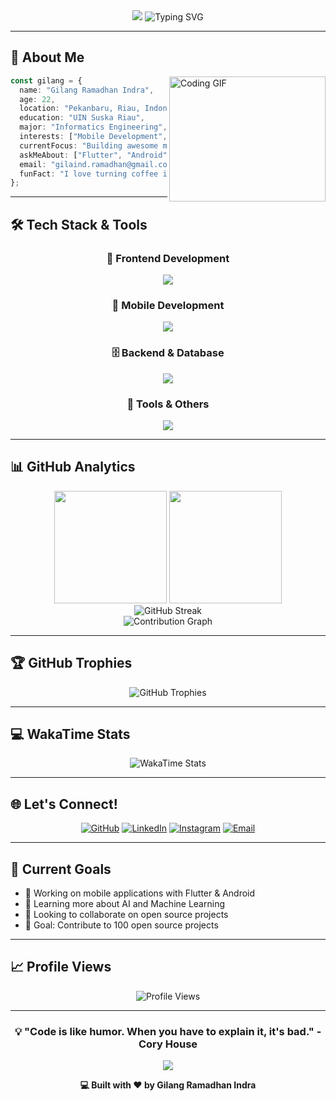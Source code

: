 <div align="center">
  
  <!-- Animated Header -->
  <img src="https://capsule-render.vercel.app/api?type=waving&color=gradient&customColorList=12,20,28&height=200&section=header&text=Hi%20There!%20I'm%20Gilang%20👋&fontSize=50&fontColor=ffffff&animation=fadeIn&fontAlignY=40&desc=Some%20call%20me%20Lang!&descAlignY=60&descSize=18" />
  
  <!-- Typing Animation -->
  <img src="https://readme-typing-svg.demolab.com?font=Fira+Code&size=22&duration=3000&pause=1000&color=36BCF7&center=true&vCenter=true&width=600&lines=Informatics+Engineering+Student;Mobile+Development+Enthusiast;AI+%26+Technology+Lover;Always+Learning+New+Things!" alt="Typing SVG" />
  
</div>

---

## 🚀 About Me

<img align="right" alt="Coding GIF" height="200" width="250" src="https://cdn.dribbble.com/users/1162077/screenshots/3848914/programmer.gif" />

```typescript
const gilang = {
  name: "Gilang Ramadhan Indra",
  age: 22,
  location: "Pekanbaru, Riau, Indonesia",
  education: "UIN Suska Riau",
  major: "Informatics Engineering",
  interests: ["Mobile Development", "Artificial Intelligence", "Web Development"],
  currentFocus: "Building awesome mobile apps with Flutter & Android",
  askMeAbout: ["Flutter", "Android", "React", "AI", "Tech in general"],
  email: "gilaind.ramadhan@gmail.com",
  funFact: "I love turning coffee into code ☕️→💻"
};
```

---

## 🛠️ Tech Stack & Tools

<div align="center">

### 🎨 Frontend Development
<p>
  <img src="https://skillicons.dev/icons?i=html,css,js,ts,react,tailwind,figma&theme=dark" />
</p>

### 📱 Mobile Development
<p>
  <img src="https://skillicons.dev/icons?i=flutter,dart,kotlin,java,android,firebase&theme=dark" />
</p>

### 🗄️ Backend & Database
<p>
  <img src="https://skillicons.dev/icons?i=php,mysql,postgresql,nodejs&theme=dark" />
</p>

### 🧰 Tools & Others
<p>
  <img src="https://skillicons.dev/icons?i=git,github,vscode,postman,docker&theme=dark" />
</p>

</div>

---

## 📊 GitHub Analytics

<div align="center">
  <img height="180em" src="https://github-readme-stats.vercel.app/api?username=gindra-o7&show_icons=true&theme=tokyonight&include_all_commits=true&count_private=true&hide_border=true&bg_color=0D1117&title_color=58A6FF&text_color=C9D1D9&icon_color=58A6FF"/>
  <img height="180em" src="https://github-readme-stats.vercel.app/api/top-langs/?username=gindra-o7&layout=compact&langs_count=8&theme=tokyonight&hide_border=true&bg_color=0D1117&title_color=58A6FF&text_color=C9D1D9"/>
</div>

<div align="center">
  <img src="https://streak-stats.demolab.com?user=gindra-o7&theme=tokyonight&hide_border=true&background=0D1117&stroke=58A6FF&ring=58A6FF&fire=FF6B6B&currStreakLabel=C9D1D9&sideNums=C9D1D9&currStreakNum=58A6FF&dates=8B949E&sideLabels=C9D1D9" alt="GitHub Streak" />
</div>

<div align="center">
  <img src="https://github-readme-activity-graph.vercel.app/graph?username=gindra-o7&theme=tokyo-night&hide_border=true&bg_color=0D1117&color=58A6FF&line=58A6FF&point=FF6B6B" alt="Contribution Graph" />
</div>

---

## 🏆 GitHub Trophies

<div align="center">
  <img src="https://github-profile-trophy.vercel.app/?username=gindra-o7&theme=tokyonight&no-frame=true&row=1&column=7&margin-h=15&margin-w=5" alt="GitHub Trophies" />
</div>

---

## 💻 WakaTime Stats

<div align="center">
  <img src="https://github-readme-stats.vercel.app/api/wakatime?username=Gindra_o7&theme=tokyonight&hide_border=true&bg_color=0D1117&title_color=58A6FF&text_color=C9D1D9&layout=compact&custom_title=This%20Week%20I%20Spent%20My%20Time%20On" alt="WakaTime Stats" />
</div>

---

## 🌐 Let's Connect!

<div align="center">
  
  [![GitHub](https://img.shields.io/badge/GitHub-000000?style=for-the-badge&logo=github&logoColor=white)](https://github.com/gindra-o7)
  [![LinkedIn](https://img.shields.io/badge/LinkedIn-0077B5?style=for-the-badge&logo=linkedin&logoColor=white)](https://linkedin.com/in/gilang-ramadhan-indra)
  [![Instagram](https://img.shields.io/badge/Instagram-E4405F?style=for-the-badge&logo=instagram&logoColor=white)](https://instagram.com/gilanginr_)
  [![Email](https://img.shields.io/badge/Email-D14836?style=for-the-badge&logo=gmail&logoColor=white)](mailto:gilaind.ramadhan@gmail.com)
  
</div>

---

## 🎯 Current Goals

- 🔭 Working on mobile applications with Flutter & Android
- 🌱 Learning more about AI and Machine Learning
- 👯 Looking to collaborate on open source projects
- 🎯 Goal: Contribute to 100 open source projects

---

## 📈 Profile Views

<div align="center">
  <img src="https://komarev.com/ghpvc/?username=gindra-o7&style=for-the-badge&color=blueviolet" alt="Profile Views" />
</div>

---

<div align="center">
  
  ### 💡 "Code is like humor. When you have to explain it, it's bad." - Cory House
  
  <img src="https://capsule-render.vercel.app/api?type=waving&color=gradient&customColorList=12,20,28&height=100&section=footer" />
  
  **💻 Built with ❤️ by Gilang Ramadhan Indra**
  
</div>
